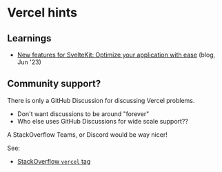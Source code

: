 # Vercel hints

## Learnings

- [New features for SvelteKit: Optimize your application with ease](https://vercel.com/blog/feature-complete-sveltekit) (blog, Jun '23)


## Community support?

There is only a GitHub Discussion for discussing Vercel problems.

- Don't want discussions to be around "forever"
- Who else uses GitHub Discussions for wide scale support??

A StackOverflow Teams, or Discord would be way nicer!

See:

- [StackOverflow `vercel` tag](https://stackoverflow.com/questions/tagged/vercel)

